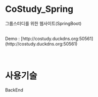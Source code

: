 # CoStudy_Spring
그룹스터디를 위한 웹사이트(SpringBoot)

<br>
Demo : [http://costudy.duckdns.org:50561](http://costudy.duckdns.org:50561)

<br>
<br>
<br>

# 사용기술
BackEnd
